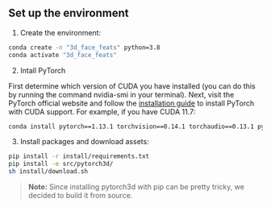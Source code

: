 ## Set up the environment

1. Create the environment:

```bash
conda create -n "3d_face_feats" python=3.8
conda activate "3d_face_feats"
```

2. Intall PyTorch
 
First determine which version of CUDA you have installed (you can do this by running the command nvidia-smi in your terminal). Next, visit the PyTorch official website and follow the <a href="https://pytorch.org/get-started/locally/">installation guide</a> to install PyTorch with CUDA support. For example, if you have CUDA 11.7:

```bash
conda install pytorch==1.13.1 torchvision==0.14.1 torchaudio==0.13.1 pytorch-cuda=11.7 -c pytorch -c nvidia
```

3. Install packages and download assets:

```bash
pip install -r install/requirements.txt
pip install -e src/pytorch3d/
sh install/download.sh
```

> **Note:** Since installing pytorch3d with pip can be pretty tricky, we decided to build it from source.